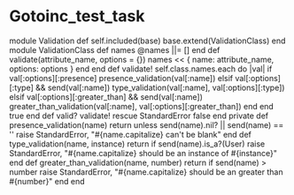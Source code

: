 # Gotoinc_test_task
  module Validation
    def self.included(base)
      base.extend(ValidationClass)
    end
    module ValidationClass
      def names
        @names ||= []
      end
      def validate(attribute_name, options = {})
        names << { name: attribute_name, options: options }
      end
    end
    def validate!
      self.class.names.each do |val|
        if val[:options][:presence]
          presence_validation(val[:name])
        elsif val[:options][:type] && send(val[:name])
          type_validation(val[:name], val[:options][:type])
        elsif val[:options][:greater_than] && send(val[:name])
          greater_than_validation(val[:name], val[:options][:greater_than])
        end
      end
      true
    end
    def valid?
      validate!
    rescue StandardError
      false
    end
    private
    def presence_validation(name)
      return unless send(name).nil? || send(name) == ''
      raise StandardError, "#{name.capitalize} can't be blank"
    end
    def type_validation(name, instance)
      return if send(name).is_a?(User)
      raise StandardError, "#{name.capitalize} should be an instance of #{instance}"
    end
    def greater_than_validation(name, number)
      return if send(name) > number
      raise StandardError, "#{name.capitalize} should be an greater than #{number}"
    end
  end
